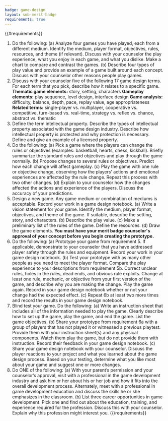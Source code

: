 ```yaml
---
badge: game-design
layout: smb-merit-badge
requirements: true
---
```


{{#requirements}}
1. Do the following:
    (a) Analyze four games you have played, each from a different medium. Identify the medium, player format, objectives, rules, resources, and theme (if relevant). Discuss with your counselor the play experience, what you enjoy in each game, and what you dislike. Make a chart to compare and contrast the games.
    (b) Describe four types of play value and provide an example of a game built around each concept. Discuss with your counselor other reasons people play games.
2. Discuss with your counselor five of the following 17 game design terms. For each term that you pick, describe how it relates to a specific game.
    **Thematic game elements:** story, setting, characters
    **Gameplay elements:** play sequence, level design, interface design
    **Game analysis:** difficulty, balance, depth, pace, replay value, age appropriateness
    **Related terms:** single-player vs. multiplayer, cooperative vs. competitive, turn-based vs. real-time, strategy vs. reflex vs. chance, abstract vs. thematic
3. Define the term intellectual property. Describe the types of intellectual property associated with the game design industry. Describe how intellectual property is protected and why protection is necessary. Define and give an example of a licensed property.
4. Do the following:
    (a) Pick a game where the players can change the rules or objectives (examples: basketball, hearts, chess, kickball). Briefly summarize the standard rules and objectives and play through the game normally.
    (b) Propose changes to several rules or objectives. Predict how each change will affect gameplay.
    (c) Play the game with one rule or objective change, observing how the players’ actions and emotional experiences are affected by the rule change. Repeat this process with two other changes.
    (d) Explain to your counselor how the changes affected the actions and experience of the players. Discuss the accuracy of your predictions.
5. Design a new game. Any game medium or combination of mediums is acceptable. Record your work in a game design notebook.
    (a) Write a vision statement for your game. Identify the medium, player format, objectives, and theme of the game. If suitable, describe the setting, story, and characters.
    (b) Describe the play value.
    (c) Make a preliminary list of the rules of the game. Define the resources.
    (d) Draw the game elements.
**You must have your merit badge counselor's approval of your concept before you begin creating the prototype.**
6. Do the following:
    (a) Prototype your game from requirement 5. If applicable, demonstrate to your counselor that you have addressed player safety through the rules and equipment. Record your work in your game design notebook.
    (b) Test your prototype with as many other people as you need to meet the player format. Compare the play experience to your descriptions from requirement 5b. Correct unclear rules, holes in the rules, dead ends, and obvious rule exploits. Change at least one rule, mechanic, or objective from your first version of the game, and describe why you are making the change. Play the game again. Record in your game design notebook whether or not your change had the expected effect.
    (c) Repeat 6b at least two more times and record the results in your game design notebook.
7. Blind test your game. Do the following:
    (a) Write an instruction sheet that includes all of the information needed to play the game. Clearly describe how to set up the game, play the game, and end the game. List the game objectives.
    (b) Share your prototype from requirement 6a with a group of players that has not played it or witnessed a previous playtest. Provide them with your instruction sheet(s) and any physical components. Watch them play the game, but do not provide them with instruction. Record their feedback in your game design notebook.
    (c) Share your game design notebook with your counselor. Discuss the player reactions to your project and what you learned about the game design process. Based on your testing, determine what you like most about your game and suggest one or more changes.
8. Do ONE of the following:
    (a) With your parent’s permission and your counselor’s approval, visit with a professional in the game development industry and ask him or her about his or her job and how it fits into the overall development process. Alternately, meet with a professional in game development education and discuss the skills he or she emphasizes in the classroom.
    (b) List three career opportunities in game development. Pick one and find out about the education, training, and experience required for the profession. Discuss this with your counselor. Explain why this profession might interest you.
{{/requirements}}
